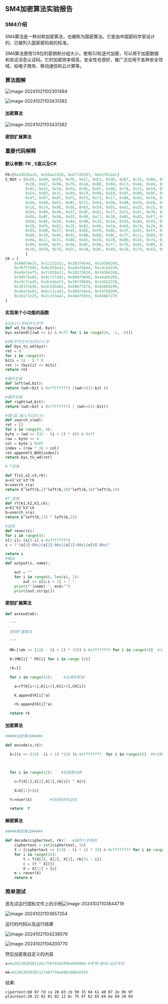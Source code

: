 ## SM4加密算法实验报告

### SM4介绍

SM4算法是一种对称加密算法，也被称为国密算法。它是由中国密码学家设计的，已被列入国家密码局的标准。

SM4算法使用128位的密钥和分组大小，使用32轮迭代加密，可以用于加密数据和验证消息认证码。它的加密效率很高，安全性也很好，被广泛应用于各种安全领域，如电子商务、移动通信和云计算等。

### 算法图解

![image-20241021102301494](image\image-20241021102301494.png)

![image-20241021103431382](image\image-20241021103431382.png)

#### 加密算法



![image-20241021103431382](C:\Users\86199\Desktop\保密技术基础\Cryptography-lab-\image\image-20241021103431382.png)





#### 密钥扩展算法



### 重要代码解释

#### 默认参数:   FK , S盒以及CK

```python
FK=[0xa3b1bac6, 0x56aa3350, 0x677d9197, 0xb27022dc]
S_BOX = [0xD6, 0x90, 0xE9, 0xFE, 0xCC, 0xE1, 0x3D, 0xB7, 0x16, 0xB6, 0x14, 0xC2, 0x28, 0xFB, 0x2C, 0x05,
         0x2B, 0x67, 0x9A, 0x76, 0x2A, 0xBE, 0x04, 0xC3, 0xAA, 0x44, 0x13, 0x26, 0x49, 0x86, 0x06, 0x99,
         0x9C, 0x42, 0x50, 0xF4, 0x91, 0xEF, 0x98, 0x7A, 0x33, 0x54, 0x0B, 0x43, 0xED, 0xCF, 0xAC, 0x62,
         0xE4, 0xB3, 0x1C, 0xA9, 0xC9, 0x08, 0xE8, 0x95, 0x80, 0xDF, 0x94, 0xFA, 0x75, 0x8F, 0x3F, 0xA6,
         0x47, 0x07, 0xA7, 0xFC, 0xF3, 0x73, 0x17, 0xBA, 0x83, 0x59, 0x3C, 0x19, 0xE6, 0x85, 0x4F, 0xA8,
         0x68, 0x6B, 0x81, 0xB2, 0x71, 0x64, 0xDA, 0x8B, 0xF8, 0xEB, 0x0F, 0x4B, 0x70, 0x56, 0x9D, 0x35,
         0x1E, 0x24, 0x0E, 0x5E, 0x63, 0x58, 0xD1, 0xA2, 0x25, 0x22, 0x7C, 0x3B, 0x01, 0x21, 0x78, 0x87,
         0xD4, 0x00, 0x46, 0x57, 0x9F, 0xD3, 0x27, 0x52, 0x4C, 0x36, 0x02, 0xE7, 0xA0, 0xC4, 0xC8, 0x9E,
         0xEA, 0xBF, 0x8A, 0xD2, 0x40, 0xC7, 0x38, 0xB5, 0xA3, 0xF7, 0xF2, 0xCE, 0xF9, 0x61, 0x15, 0xA1,
         0xE0, 0xAE, 0x5D, 0xA4, 0x9B, 0x34, 0x1A, 0x55, 0xAD, 0x93, 0x32, 0x30, 0xF5, 0x8C, 0xB1, 0xE3,
         0x1D, 0xF6, 0xE2, 0x2E, 0x82, 0x66, 0xCA, 0x60, 0xC0, 0x29, 0x23, 0xAB, 0x0D, 0x53, 0x4E, 0x6F,
         0xD5, 0xDB, 0x37, 0x45, 0xDE, 0xFD, 0x8E, 0x2F, 0x03, 0xFF, 0x6A, 0x72, 0x6D, 0x6C, 0x5B, 0x51,
         0x8D, 0x1B, 0xAF, 0x92, 0xBB, 0xDD, 0xBC, 0x7F, 0x11, 0xD9, 0x5C, 0x41, 0x1F, 0x10, 0x5A, 0xD8,
         0x0A, 0xC1, 0x31, 0x88, 0xA5, 0xCD, 0x7B, 0xBD, 0x2D, 0x74, 0xD0, 0x12, 0xB8, 0xE5, 0xB4, 0xB0,
         0x89, 0x69, 0x97, 0x4A, 0x0C, 0x96, 0x77, 0x7E, 0x65, 0xB9, 0xF1, 0x09, 0xC5, 0x6E, 0xC6, 0x84,
         0x18, 0xF0, 0x7D, 0xEC, 0x3A, 0xDC, 0x4D, 0x20, 0x79, 0xEE, 0x5F, 0x3E, 0xD7, 0xCB, 0x39, 0x48
         ]
CK = [
    0x00070e15, 0x1c232a31, 0x383f464d, 0x545b6269,
    0x70777e85, 0x8c939aa1, 0xa8afb6bd, 0xc4cbd2d9,
    0xe0e7eef5, 0xfc030a11, 0x181f262d, 0x343b4249,
    0x50575e65, 0x6c737a81, 0x888f969d, 0xa4abb2b9,
    0xc0c7ced5, 0xdce3eaf1, 0xf8ff060d, 0x141b2229,
    0x30373e45, 0x4c535a61, 0x686f767d, 0x848b9299,
    0xa0a7aeb5, 0xbcc3cad1, 0xd8dfe6ed, 0xf4fb0209,
    0x10171e25, 0x2c333a41, 0x484f565d, 0x646b7279
]
```

#### 实现某个小功能的函数

```python
#32bits字拆开为字节
def wd_to_bys(wd, bys):    
bys.extend([(wd >> i) & 0xff for i in range(24, -1, -8)])

#把4字节合并为32bits字
def bys_to_wd(bys):          
ret = 0
for i in range(4):
bits = 24 - i * 8
ret |= (bys[i] << bits)
return ret

#循环左移
def left(wd,bit):          
return (wd<<bit & 0xffffffff) |(wd>>(32-bit ))

#循环右移
def right(wd,bit):           
return (wd>>bit & 0xffffffff) | (wd<<(32-bit))

#查S盒,输入为32bits
def search_s(wd):               
ret = []
for i in range(0, 4):
byte = (wd >> (32 - (i + 1) * 8)) & 0xff 
row = byte >> 4
col = byte & 0x0f
index = (row * 16 + col)
ret.append(S_BOX[index])
return bys_to_wd(ret)

# T变换

def T(x1,x2,x3,rk):            
a=x1^x2^x3^rk
b=search_s(a)
return b^left(b,2)^left(b,10)^left(b,18)^left(b,24)

#T'变换
def rT(k1,k2,k3,ck):            
a=k1^k2^k3^ck
b=search_s(a)
return b^left(b,13) ^ left(b,23)

#逆向
def rever(x):                  
for i in range(4):
x[3-i]= (x[3-i] & 0xffffffff)
s = f"{x[3]:08x}{x[2]:08x}{x[1]:08x}{x[0]:08x}"

return s
#输出
def output(s, name):          

​    out = ""
​    for i in range(0, len(s), 2):
​        out += s[i:i + 2] + " "
​    print(f"{name}:", end="")
​    print(out.strip())
```

#### 密钥扩展算法



```python
def extend(mk):  

  """

  密钥扩展算法

  """      

  MK=[(mk >> (128 - (i + 1) * 32)) & 0xffffffff for i in range(4)]  #分割为8bits一组

  K=[MK[i] ^ FK[i] for i in range (4)]

  rk=[]

  for i in range(32):     #生成轮密钥

​    a=rT(K[i+1],K[i+2],K[i+3],CK[i])

​    K.append(K[i]^a)

​    rk.append(K[i]^a)

  return rk
```

#### 加密算法

```python
#####加密算法#####

def encode(x,rk):

  X=[(x >> (128 -(i + 1) *32) )& 0xffffffff  for i in range(4)]  ##分割

  

  for i in range(32):    #轮函数加密

​    c=T(X[1],X[2],X[3],rk[i]) ^ X[0]

​    X=X[1:]+[c]

  Y=rever(X)        #将得到的X逆向

  return  Y
```

#### 解密算法

```python
#####解密算法#####

def decode(ciphertext, rk):   #操作几乎相同
    ciphertext = int(ciphertext, 16)
    X = [ciphertext >> (128 - (i + 1) * 32) & 0xffffffff for i in range(4)]
    for i in range(32):
        t = T(X[1], X[2], X[3], rk[31 - i])
        c = (t ^ X[0])
        X = X[1:] + [c]
    m = rever(X)
    return m
```

### 简单测试

首先试运行国标文件上的示例![image-20241021103844719](image\image-20241021103844719.png)

![image-20241021103857254](image\image-20241021103857254.png)

运行的代码以及运行结果

![image-20241021104238579](image\image-20241021104238579.png)

![image-20241021104200770](image\image-20241021104200770.png)

然后加密我自定义的内容

```python
x=0x2022020102126c756f6265696e692004 #学号+姓名+出生年份

mk=0x2022030302127a6f756a696168616f02
```

结果:

```
cipertext:08 97 fd ca 28 83 cb 99 15 04 61 40 07 2e 9b 9f
plaintext:20 22 02 01 02 12 6c 75 6f 62 65 69 6e 69 20 04
```


